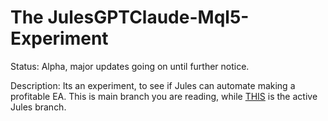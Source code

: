 # The JulesGPTClaude-Mql5-Experiment
Status: Alpha, major updates going on until further notice.

Description:
Its an experiment, to see if Jules can automate making a profitable EA. This is main branch you are reading, while [THIS](https://github.com/wiseman-timelord/JulesExperimentMql5/tree/feat/jules-experimental-ea)
is the active Jules branch.



